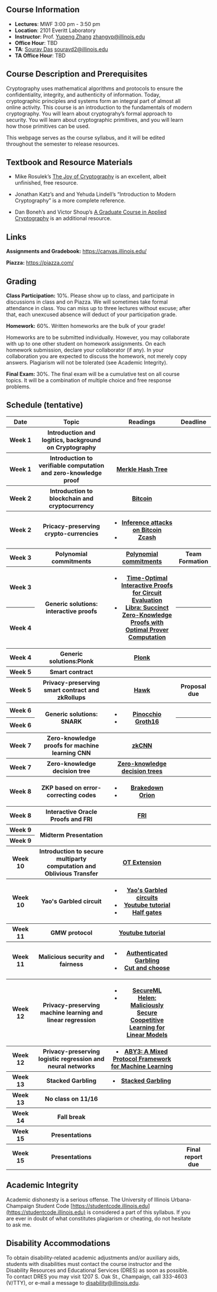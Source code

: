 ## Course Information
- **Lectures**: MWF 3:00 pm - 3:50 pm
- **Location**: 2101 Everitt Laboratory
- **Instructor**: Prof. [Yupeng Zhang](https://zhangyp.web.illinois.edu/) zhangyp@illinois.edu
- **Office Hour**: TBD
- **TA**: [Sourav Das](https://sourav1547.github.io/) souravd2@illinois.edu
- **TA Office Hour**: TBD

## Course Description and Prerequisites

Cryptography uses mathematical algorithms and protocols to ensure the confidentiality, integrity, and authenticity of information. Today, cryptographic principles and systems form an integral part of almost all online activity. This course is an introduction to the fundamentals of modern cryptography. You will learn about cryptograhy’s formal approach to security. You will learn about cryptographic primitives, and you will learn how those primitives can be used.

This webpage serves as the course syllabus, and it will be edited throughout the semester to release resources.



## Textbook and Resource Materials

- Mike Rosulek’s [The Joy of Cryptography](https://joyofcryptography.com/) is an excellent, albeit unfinished, free resource.

- Jonathan Katz’s and and Yehuda Lindell’s “Introduction to Modern Cryptography” is a more complete reference.

- Dan Boneh’s and Victor Shoup’s [A Graduate Course in Applied Cryptography](https://crypto.stanford.edu/~dabo/cryptobook/BonehShoup_0_4.pdf) is an additional resource.

## Links

**Assignments and Gradebook:** https://canvas.illinois.edu/

**Piazza:** https://piazza.com/

## Grading

**Class Participation:** 10%.  Please show up to class, and participate in discussions in class and on Piazza. We will sometimes take formal attendance in class. You can miss up to three lectures without excuse; after that, each unexcused absence will deduct of your participation grade.

**Homework:** 60%. Written homeworks are the bulk of your grade!

Homeworks are to be submitted individually. However, you may collaborate with up to one other student on homework assignments. On each homework submission, declare your collaborator (if any). In your collaboration you are expected to discuss the homework, not merely copy answers. Plagiarism will not be tolerated (see Academic Integrity).

**Final Exam:** 30%. The final exam will be a cumulative test on all course topics. It will be a combination of multiple choice and free response problems.


## Schedule (tentative)



<table style="width: 110%">
    <tr>
        <th style="width: 15%;">Date</th>
        <th style="width: 40%;">Topic</th>
        <th style="width: 35%;">Readings</th>
        <th style="width: 20%;">Deadline</th>
    </tr>
    <tr>
        <th>Week 1</th>
        <th>Introduction and logitics, background on Cryptography</th>
        <th></th>
        <th></th>
    </tr>
    <tr>
        <th>Week 1</th>
        <th>Introduction to verifiable computation and zero-knowledge proof</th>
        <th>
            <a href="https://people.eecs.berkeley.edu/~raluca/cs261-f15/readings/merkle.pdf">Merkle Hash Tree</a>
        </th>
        <th></th>
    </tr>
    <tr>
        <th>Week 2</th>
        <th>Introduction to blockchain and cryptocurrency</th>
        <th>
        <a href="https://bitcoin.org/bitcoin.pdf">Bitcoin</a>
        </th>
        <th></th>
    </tr>
    <tr>
        <th>Week 2</th>
        <th>Pricacy-preserving crypto-currencies</th>
        <th>
            <ul>
            <li><a href="https://cseweb.ucsd.edu/~smeiklejohn/files/imc13.pdf">Inference attacks on Bitcoin</a></li>
            <li><a href="http://zerocash-project.org/media/pdf/zerocash-extended-20140518.pdf">Zcash</a></li>
            </ul>
        </th>
        <th></th>
    </tr>
    <tr>
        <th>Week 3</th>
        <th>Polynomial commitments</th>
        <th>
        <a href="https://www.iacr.org/archive/asiacrypt2010/6477178/6477178.pdf">Polynomial commitments</a>
        </th>
        <th>Team Formation</th>
    </tr>
    <tr>
        <th>Week 3</th>
        <th rowspan="2">Generic solutions: interactive proofs</th>
        <th rowspan="2">
            <ul>
                <li><a href="https://link.springer.com/content/pdf/10.1007%2F978-3-642-40084-1_5.pdf">Time-Optimal Interactive Proofs for Circuit Evaluation</a></li>
                <li><a href="https://eprint.iacr.org/2019/317">Libra: Succinct Zero-Knowledge Proofs with Optimal Prover Computation</a></li>
            </ul>
        </th>
        <th></th>
    </tr>
    <tr>
        <th>Week 4</th>
        <th></th>
    </tr>
    <tr>
        <th>Week 4</th>
        <th>Generic solutions:Plonk</th>
        <th><a href="https://eprint.iacr.org/2019/953.pdf">Plonk</a></th>
        <th></th>
    </tr>
    <tr>
        <th>Week 5</th>
        <th>Smart contract</th>
        <th></th>
        <th></th>
    </tr>
    <tr>
        <th>Week 5</th>
        <th>Privacy-preserving smart contract and zkRollups</th>
        <th><a href="https://eprint.iacr.org/2015/675.pdf">Hawk</a></th>
        <th>Proposal due</th>
    </tr>
    <tr>
        <th>Week 6</th>
        <th rowspan="2">Generic solutions: SNARK</th>
        <th rowspan="2">
            <ul>
                <li><a href="https://eprint.iacr.org/2013/279.pdf">Pinocchio</a></li>
                <li><a href="https://eprint.iacr.org/2016/260.pdf">Groth16</a></li>
            </ul>
        </th>
        <th></th>
    </tr>
    <tr>
        <th>Week 6</th>
        <th></th>
    </tr>   
    <tr>
        <th>Week 7</th>
        <th>Zero-knowledge proofs for machine learning CNN</th>
        <th><a href="https://dl.acm.org/doi/abs/10.1145/3460120.3485379">zkCNN</a></th>
        <th></th>
    </tr>
    <tr>
        <th>Week 7</th>
        <th>Zero-knowledge decision tree</th>
        <th><a href="https://dl.acm.org/doi/pdf/10.1145/3372297.3417278">Zero-knowledge decision trees</a></th>
        <th></th>
    </tr>
    <tr>
        <th>Week 8</th>
        <th>ZKP based on error-correcting codes</th>
        <th>
            <ul>
                <li><a href="https://eprint.iacr.org/2021/1043">Brakedown</a></li>
                <li><a href="https://eprint.iacr.org/2022/1010">Orion</a></li>
            </ul>
        </th>
        <th></th>
    </tr>
    <tr>
        <th>Week 8</th>
        <th>Interactive Oracle Proofs and FRI</th>
        <th><a href="https://eccc.weizmann.ac.il/report/2017/134/">FRI</a></th>
        <th></th>
    </tr>
    <tr>
        <th>Week 9</th>
        <th rowspan = "2">Midterm Presentation</th>
        <th rowspan = "2"></th>
        <th rowspan = "2"></th>
    </tr> 
    <tr>
        <th>Week 9</th>
    </tr>  
    <tr>
        <th>Week 10</th>
        <th>Introduction to secure multiparty computation and Oblivious Transfer</th>
        <th><a href="https://nishkum.github.io/files/OT_extension.pdf">OT Extension</a>
        </th>
        <th></th>
    </tr>
    <tr>
        <th>Week 10</th>
        <th>Yao's Garbled circuit</th>
        <th>
        <ul>
            <li><a href="https://www.peteresnyder.com/static/papers/Peter_Snyder_-_Garbled_Circuits_WCP_2_column.pdf"> Yao's Garbled circuits</a></li>
            <li><a href="https://www.youtube.com/watch?v=GjhvJxelIVQ">Youtube tutorial</a></li>
            <li><a href="https://www.iacr.org/archive/eurocrypt2015/90560204/90560204.pdf">Half gates</a></li>
        </ul>
        </th>
        <th></th>
    </tr>
    <tr>
        <th>Week 11</th>
        <th>GMW protocol</th>
        <th>
            <a href="https://www.youtube.com/watch?v=4YwvZaA9IEg">Youtube tutorial</a>
        </th>
        <th></th>
    </tr>
    <tr>
        <th>Week 11</th>     
        <th>Malicious security and fairness</th>
        <th>
        <ul>
            <li><a href="https://eprint.iacr.org/2017/030">Authenticated Garbling</a></li>
            <li><a href="https://eprint.iacr.org/2008/049.pdf">Cut and choose</a></li>
        </ul>    
        </th>
        <th></th>
    </tr>
    <tr>
        <th>Week 12</th>
        <th>Privacy-preserving machine learning and linear regression</th>
        <th>
            <ul>
            <li><a href="https://eprint.iacr.org/2017/396.pdf">SecureML</a></li>
            <li><a href="https://people.eecs.berkeley.edu/~wzheng/helen_ieeesp.pdf">Helen: Maliciously Secure Coopetitive Learning for Linear Models</a></li>
            </ul>
        </th>   
        <th></th>
    </tr>
    <tr>
        <th>Week 12</th>
        <th>Privacy-preserving logistic regression and neural networks</th>
        <th>
            <li><a href="https://eprint.iacr.org/2018/403.pdf">ABY3: A Mixed Protocol Framework for Machine Learning</a></li>
        </th>
        <th></th>
    </tr>
    <tr>
        <th>Week 13</th>
        <th>Stacked Garbling</th>
        <th> <li><a href="https://eprint.iacr.org/2020/973">Stacked Garbling</a></li></th>
        <th></th>
    </tr>
    <tr>
        <th>Week 13</th>
        <th>No class on 11/16</th>
        <th></th>
        <th></th>
    </tr>
    <tr>
        <th rowspan="2">Week 14</th>
        <th rowspan="2">Fall break</th>
        <th rowspan="2"></th>
        <th rowspan="2"></th>
    </tr>
     <tr>
    </tr>
    <tr>
        <th>Week 15</th>
        <th>Presentations</th>
        <th></th>
        <th></th>
    </tr>
    <tr>
        <th>Week 15</th>
        <th>Presentations</th>
        <th></th>
        <th>Final report due</th>
    </tr>
</table>




## Academic Integrity

Academic dishonesty is a serious offense. The University of Illinois Urbana-Champaign Student Code [https://studentcode.illinois.edu](https://studentcode.illinois.edu) is considered a part of this syllabus. If you are ever in doubt of what constitutes plagiarism or cheating, do not hesitate to ask me.

## Disability Accommodations

To obtain disability-related academic adjustments and/or auxiliary aids, students with disabilities must contact the course instructor and the Disability Resources and Educational Services (DRES) as soon as possible. To contact DRES you may visit 1207 S. Oak St., Champaign, call 333-4603 (V/TTY), or e-mail a message to [disability@illinois.edu](disability@illinois.edu).



